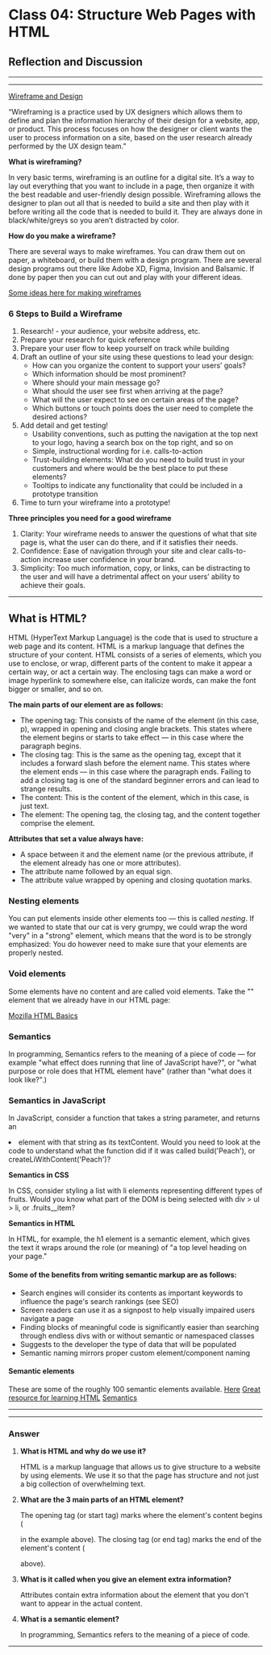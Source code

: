# Class 04: Structure Web Pages with HTML

## Reflection and Discussion

---
---

[Wireframe and Design](https://careerfoundry.com/en/blog/ux-design/how-to-create-your-first-wireframe/)

“Wireframing is a practice used by UX designers which allows them to define and plan the information hierarchy of their design for a website, app, or product. This process focuses on how the designer or client wants the user to process information on a site, based on the user research already performed by the UX design team.”

**What is wireframing?**

In very basic terms, wireframing is an outline for a digital site. It’s a way to lay out everything that you want to include in a page, then organize it with the best readable and user-friendly design possible. Wireframing allows the designer to plan out all that is needed to build a site and then play with it before writing all the code that is needed to build it. They are always done in black/white/greys so you aren’t distracted by color.

**How do you make a wireframe?**

There are several ways to make wireframes. You can draw them out on paper, a whiteboard, or build them with a design program. There are several design programs out there like Adobe XD, Figma, Invision and Balsamic. If done by paper then you can cut out and play with your different ideas.

[Some ideas here for making wireframes](https://careerfoundry.com/en/blog/ux-design/website-app-wireframe-examples/)

### 6 Steps to Build a Wireframe

1. Research! - your audience, your website address, etc.
2. Prepare your research for quick reference
3. Prepare your user flow to keep yourself on track while building
4. Draft an outline of your site using these questions to lead your design:
    - How can you organize the content to support your users’ goals?
    - Which information should be most prominent?
    - Where should your main message go?
    - What should the user see first when arriving at the page?
    - What will the user expect to see on certain areas of the page?
    - Which buttons or touch points does the user need to complete the desired actions?
5. Add detail and get testing!
    - Usability conventions, such as putting the navigation at the top next to your logo, having a search box on the top right, and so on
    - Simple, instructional wording for i.e. calls-to-action
    - Trust-building elements: What do you need to build trust in your customers and where would be the best place to put these elements?
    - Tooltips to indicate any functionality that could be included in a prototype transition
6. Time to turn your wireframe into a prototype!

**Three principles you need for a good wireframe**

1. Clarity: Your wireframe needs to answer the questions of what that site page is, what the user can do there, and if it satisfies their needs.
2. Confidence: Ease of navigation through your site and clear calls-to-action increase user confidence in your brand.
3. Simplicity: Too much information, copy, or links, can be distracting to the user and will have a detrimental affect on your users’ ability to achieve their goals.

---

## What is HTML?

HTML (HyperText Markup Language) is the code that is used to structure a web page and its content.
HTML is a markup language that defines the structure of your content. HTML consists of a series of elements, which you use to enclose, or wrap, different parts of the content to make it appear a certain way, or act a certain way. The enclosing tags can make a word or image hyperlink to somewhere else, can italicize words, can make the font bigger or smaller, and so on.

**The main parts of our element are as follows:**

- The opening tag: This consists of the name of the element (in this case, p), wrapped in opening and closing angle brackets. This states where the element begins or starts to take effect — in this case where the paragraph begins.
- The closing tag: This is the same as the opening tag, except that it includes a forward slash before the element name. This states where the element ends — in this case where the paragraph ends. Failing to add a closing tag is one of the standard beginner errors and can lead to strange results.
- The content: This is the content of the element, which in this case, is just text.
- The element: The opening tag, the closing tag, and the content together comprise the element.

**Attributes that set a value always have:**

- A space between it and the element name (or the previous attribute, if the element already has one or more attributes).
- The attribute name followed by an equal sign.
- The attribute value wrapped by opening and closing quotation marks.

### Nesting elements

You can put elements inside other elements too — this is called *nesting*. If we wanted to state that our cat is very grumpy, we could wrap the word "very" in a "strong" element, which means that the word is to be strongly emphasized: You do however need to make sure that your elements are properly nested.

### Void elements

Some elements have no content and are called void elements. Take the "<img>" element that we already have in our HTML page:

[Mozilla HTML Basics](https://developer.mozilla.org/en-US/docs/Learn/Getting_started_with_the_web/HTML_basics)

### Semantics

In programming, Semantics refers to the meaning of a piece of code — for example "what effect does running that line of JavaScript have?", or "what purpose or role does that HTML element have" (rather than "what does it look like?".)

### Semantics in JavaScript

In JavaScript, consider a function that takes a string parameter, and returns an <li> element with that string as its textContent. Would you need to look at the code to understand what the function did if it was called build('Peach'), or createLiWithContent('Peach')?

**Semantics in CSS**

In CSS, consider styling a list with li elements representing different types of fruits. Would you know what part of the DOM is being selected with div > ul > li, or .fruits__item?

**Semantics in HTML**

In HTML, for example, the h1 element is a semantic element, which gives the text it wraps around the role (or meaning) of "a top level heading on your page."

#### Some of the benefits from writing semantic markup are as follows:

- Search engines will consider its contents as important keywords to influence the page's search rankings (see SEO)
- Screen readers can use it as a signpost to help visually impaired users navigate a page
- Finding blocks of meaningful code is significantly easier than searching through endless divs with or without semantic or namespaced classes
- Suggests to the developer the type of data that will be populated
- Semantic naming mirrors proper custom element/component naming

#### Semantic elements

These are some of the roughly 100 semantic elements available. [Here](https://developer.mozilla.org/en-US/docs/Web/HTML/Element)
[Great resource for learning HTML](https://developer.mozilla.org/en-US/docs/Web/HTML)
[Semantics](https://developer.mozilla.org/en-US/docs/Glossary/Semantics)

---
---

### Answer

1. **What is HTML and why do we use it?**

    HTML is a markup language that allows us to give structure to a website by using elements. We use it so that the page has structure and not just a big collection of overwhelming text.

2. **What are the 3 main parts of an HTML element?**

    The opening tag (or start tag) marks where the element's content begins (<p> in the example above). The closing tag (or end tag) marks the end of the element's content (</p> above).

3. **What is it called when you give an element extra information?**

    Attributes contain extra information about the element that you don't want to appear in the actual content.

4. **What is a semantic element?**

    In programming, Semantics refers to the meaning of a piece of code.

---
